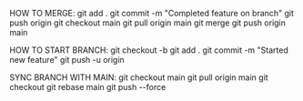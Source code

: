 HOW TO MERGE:
git add .
git commit -m "Completed feature on branch"
git push origin <your-branch-name>
git checkout main
git pull origin main
git merge <your-branch-name>
git push origin main


HOW TO START BRANCH:
git checkout -b <new-feature-branch>
git add .
git commit -m "Started new feature"
git push -u origin <new-feature-branch>


SYNC BRANCH WITH MAIN:
git checkout main
git pull origin main
git checkout <your-branch-name>
git rebase main
git push --force
